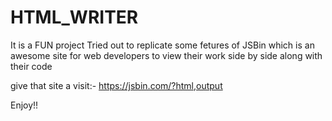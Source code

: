 # HTML_WRITER

It is a FUN project Tried out to replicate some fetures of JSBin 
which is an awesome site for web developers to view their work side by side along with their code

give that site a visit:- https://jsbin.com/?html,output

Enjoy!!
